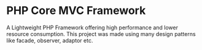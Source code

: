 PHP Core MVC Framework 
======

A Lightweight PHP Framework offering high performance and lower resource consumption. This project was made using many design patterns like facade, observer, adaptor etc.

